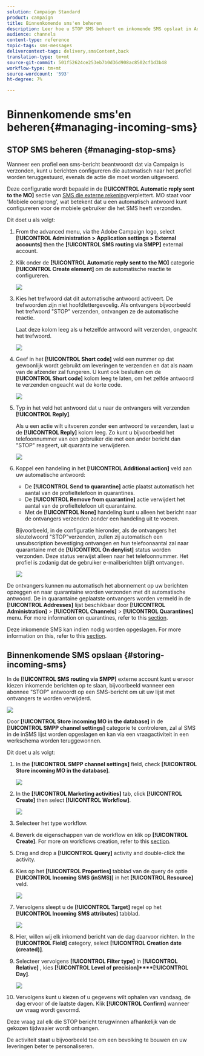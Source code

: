 ```yaml
---
solution: Campaign Standard
product: campaign
title: Binnenkomende sms'en beheren
description: Leer hoe u STOP SMS beheert en inkomende SMS opslaat in Adobe Campaign.
audience: channels
content-type: reference
topic-tags: sms-messages
delivercontext-tags: delivery,smsContent,back
translation-type: tm+mt
source-git-commit: 501f52624ce253eb7b0d36d908ac8502cf1d3b48
workflow-type: tm+mt
source-wordcount: '593'
ht-degree: 7%

---
```



# Binnenkomende sms&#39;en beheren{#managing-incoming-sms}

## STOP SMS beheren {#managing-stop-sms}

Wanneer een profiel een sms-bericht beantwoordt dat via Campaign is verzonden, kunt u berichten configureren die automatisch naar het profiel worden teruggestuurd, evenals de actie die moet worden uitgevoerd.

Deze configuratie wordt bepaald in de **[!UICONTROL Automatic reply sent to the MO]** sectie van [SMS die externe rekening](../../administration/using/configuring-sms-channel.md#defining-an-sms-routing)verplettert. MO staat voor &#39;Mobiele oorsprong&#39;, wat betekent dat u een automatisch antwoord kunt configureren voor de mobiele gebruiker die het SMS heeft verzonden.

Dit doet u als volgt:

1. From the advanced menu, via the Adobe Campaign logo, select **[!UICONTROL Administration > Application settings > External accounts]** then the **[!UICONTROL SMS routing via SMPP]** external account.
1. Klik onder de **[!UICONTROL Automatic reply sent to the MO]** categorie **[!UICONTROL Create element]** om de automatische reactie te configureren.

   ![](assets/sms_mo_1.png)

1. Kies het trefwoord dat dit automatische antwoord activeert. De trefwoorden zijn niet hoofdlettergevoelig. Als ontvangers bijvoorbeeld het trefwoord &quot;STOP&quot; verzenden, ontvangen ze de automatische reactie.

   Laat deze kolom leeg als u hetzelfde antwoord wilt verzenden, ongeacht het trefwoord.

   ![](assets/sms_mo_2.png)

1. Geef in het **[!UICONTROL Short code]** veld een nummer op dat gewoonlijk wordt gebruikt om leveringen te verzenden en dat als naam van de afzender zal fungeren. U kunt ook besluiten om de **[!UICONTROL Short code]** kolom leeg te laten, om het zelfde antwoord te verzenden ongeacht wat de korte code.

   ![](assets/sms_mo_4.png)

1. Typ in het veld het antwoord dat u naar de ontvangers wilt verzenden **[!UICONTROL Reply]**.

   Als u een actie wilt uitvoeren zonder een antwoord te verzenden, laat u de **[!UICONTROL Reply]** kolom leeg. Zo kunt u bijvoorbeeld het telefoonnummer van een gebruiker die met een ander bericht dan &quot;STOP&quot; reageert, uit quarantaine verwijderen.

   ![](assets/sms_mo_3.png)

1. Koppel een handeling in het **[!UICONTROL Additional action]** veld aan uw automatische antwoord:

   * De **[!UICONTROL Send to quarantine]** actie plaatst automatisch het aantal van de profieltelefoon in quarantines.
   * De **[!UICONTROL Remove from quarantine]** actie verwijdert het aantal van de profieltelefoon uit quarantaine.
   * Met de **[!UICONTROL None]** handeling kunt u alleen het bericht naar de ontvangers verzenden zonder een handeling uit te voeren.

   Bijvoorbeeld, in de configuratie hieronder, als de ontvangers het sleutelwoord &quot;STOP&quot;verzenden, zullen zij automatisch een unsubscription bevestiging ontvangen en hun telefoonaantal zal naar quarantaine met de **[!UICONTROL On denylist]** status worden verzonden. Deze status verwijst alleen naar het telefoonnummer. Het profiel is zodanig dat de gebruiker e-mailberichten blijft ontvangen.

   ![](assets/sms_mo.png)

De ontvangers kunnen nu automatisch het abonnement op uw berichten opzeggen en naar quarantaine worden verzonden met dit automatische antwoord. De in quarantaine geplaatste ontvangers worden vermeld in de **[!UICONTROL Addresses]** lijst beschikbaar door **[!UICONTROL Administration]** > **[!UICONTROL Channels]** > **[!UICONTROL Quarantines]** menu. For more information on quarantines, refer to this [section](../../sending/using/understanding-quarantine-management.md).

Deze inkomende SMS kan indien nodig worden opgeslagen. For more information on this, refer to this [section](#storing-incoming-sms).

## Binnenkomende SMS opslaan {#storing-incoming-sms}

In de **[!UICONTROL SMS routing via SMPP]** externe account kunt u ervoor kiezen inkomende berichten op te slaan, bijvoorbeeld wanneer een abonnee &quot;STOP&quot; antwoordt op een SMS-bericht om uit uw lijst met ontvangers te worden verwijderd.

![](assets/sms_config_mo_1.png)

Door **[!UICONTROL Store incoming MO in the database]** in de **[!UICONTROL SMPP channel settings]** categorie te controleren, zal al SMS in de inSMS lijst worden opgeslagen en kan via een vraagactiviteit in een werkschema worden teruggewonnen.

Dit doet u als volgt:

1. In the **[!UICONTROL SMPP channel settings]** field, check **[!UICONTROL Store incoming MO in the database]**.

   ![](assets/sms_config_mo_2.png)

1. In the **[!UICONTROL Marketing activities]** tab, click **[!UICONTROL Create]** then select **[!UICONTROL Workflow]**.

   ![](assets/sms_config_mo_3.png)

1. Selecteer het type workflow.
1. Bewerk de eigenschappen van de workflow en klik op **[!UICONTROL Create]**. For more on workflows creation, refer to this [section](../../automating/using/building-a-workflow.md).
1. Drag and drop a **[!UICONTROL Query]** activity and double-click the activity.
1. Kies op het **[!UICONTROL Properties]** tabblad van de query de optie **[!UICONTROL Incoming SMS (inSMS)]** in het **[!UICONTROL Resource]** veld.

   ![](assets/sms_config_mo_4.png)

1. Vervolgens sleept u de **[!UICONTROL Target]** regel op het **[!UICONTROL Incoming SMS attributes]** tabblad.

   ![](assets/sms_config_mo_5.png)

1. Hier, willen wij elk inkomend bericht van de dag daarvoor richten. In the **[!UICONTROL Field]** category, select **[!UICONTROL Creation date (created)]**.
1. Selecteer vervolgens **[!UICONTROL Filter type]** in **[!UICONTROL Relative]** , kies **[!UICONTROL Level of precision]****[!UICONTROL Day]**.

   ![](assets/sms_config_mo_6.png)

1. Vervolgens kunt u kiezen of u gegevens wilt ophalen van vandaag, de dag ervoor of de laatste dagen. Klik **[!UICONTROL Confirm]** wanneer uw vraag wordt gevormd.

Deze vraag zal elk die STOP bericht terugwinnen afhankelijk van de gekozen tijdwaaier wordt ontvangen.

De activiteit staat u bijvoorbeeld toe om een bevolking te bouwen en uw leveringen beter te personaliseren.
